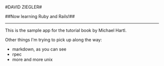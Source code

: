 
#DAVID ZIEGLER#

##Now learning Ruby and Rails!##
____________________________

This is the sample app for the tutorial book by Michael Hartl.

Other things I'm trying to pick up along the way:
* markdown, as you can see
* rpec
* more and more unix
